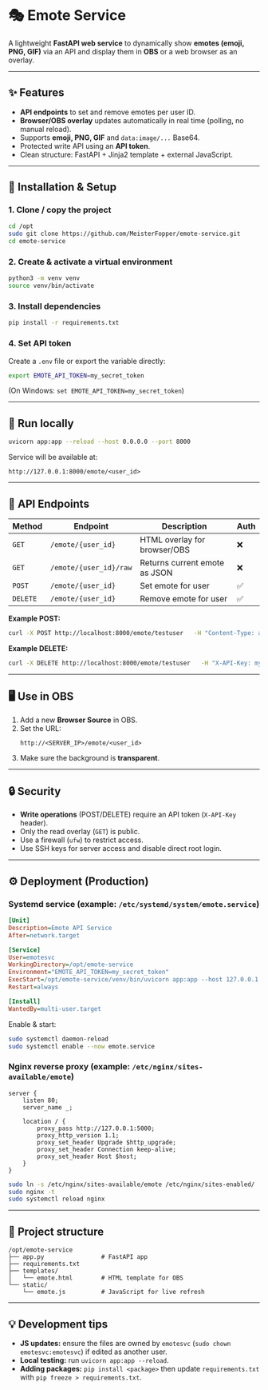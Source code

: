 # 🎭 Emote Service

A lightweight **FastAPI web service** to dynamically show **emotes (emoji, PNG, GIF)** via an API and display them in **OBS** or a web browser as an overlay.

---

## ✨ Features

- **API endpoints** to set and remove emotes per user ID.
- **Browser/OBS overlay** updates automatically in real time (polling, no manual reload).
- Supports **emoji, PNG, GIF** and `data:image/...` Base64.
- Protected write API using an **API token**.
- Clean structure: FastAPI + Jinja2 template + external JavaScript.

---

## 🚀 Installation & Setup

### 1. Clone / copy the project

```bash
cd /opt
sudo git clone https://github.com/MeisterFopper/emote-service.git
cd emote-service
```

### 2. Create & activate a virtual environment

```bash
python3 -m venv venv
source venv/bin/activate
```

### 3. Install dependencies

```bash
pip install -r requirements.txt
```

### 4. Set API token

Create a `.env` file or export the variable directly:

```bash
export EMOTE_API_TOKEN=my_secret_token
```

(On Windows: `set EMOTE_API_TOKEN=my_secret_token`)

---

## 🧩 Run locally

```bash
uvicorn app:app --reload --host 0.0.0.0 --port 8000
```

Service will be available at:

```
http://127.0.0.1:8000/emote/<user_id>
```

---

## 🧭 API Endpoints

| Method   | Endpoint                  | Description                              | Auth |
|----------|--------------------------|------------------------------------------|------|
| `GET`    | `/emote/{user_id}`        | HTML overlay for browser/OBS             | ❌    |
| `GET`    | `/emote/{user_id}/raw`    | Returns current emote as JSON            | ❌    |
| `POST`   | `/emote/{user_id}`        | Set emote for user                       | ✅    |
| `DELETE` | `/emote/{user_id}`        | Remove emote for user                    | ✅    |

**Example POST:**

```bash
curl -X POST http://localhost:8000/emote/testuser   -H "Content-Type: application/json"   -H "X-API-Key: my_secret_token"   -d '{"emote":"https://cdn.7tv.app/emote/01HV5N2ME00007838DQ0AM89KP/4x.gif"}'
```

**Example DELETE:**

```bash
curl -X DELETE http://localhost:8000/emote/testuser   -H "X-API-Key: my_secret_token"
```

---

## 🖥️ Use in OBS

1. Add a new **Browser Source** in OBS.
2. Set the URL:  
   ```
   http://<SERVER_IP>/emote/<user_id>
   ```
3. Make sure the background is **transparent**.

---

## 🔒 Security

- **Write operations** (POST/DELETE) require an API token (`X-API-Key` header).
- Only the read overlay (`GET`) is public.
- Use a firewall (`ufw`) to restrict access.
- Use SSH keys for server access and disable direct root login.

---

## ⚙️ Deployment (Production)

### Systemd service (example: `/etc/systemd/system/emote.service`)

```ini
[Unit]
Description=Emote API Service
After=network.target

[Service]
User=emotesvc
WorkingDirectory=/opt/emote-service
Environment="EMOTE_API_TOKEN=my_secret_token"
ExecStart=/opt/emote-service/venv/bin/uvicorn app:app --host 127.0.0.1 --port 5000
Restart=always

[Install]
WantedBy=multi-user.target
```

Enable & start:

```bash
sudo systemctl daemon-reload
sudo systemctl enable --now emote.service
```

### Nginx reverse proxy (example: `/etc/nginx/sites-available/emote`)

```nginx
server {
    listen 80;
    server_name _;

    location / {
        proxy_pass http://127.0.0.1:5000;
        proxy_http_version 1.1;
        proxy_set_header Upgrade $http_upgrade;
        proxy_set_header Connection keep-alive;
        proxy_set_header Host $host;
    }
}
```

```bash
sudo ln -s /etc/nginx/sites-available/emote /etc/nginx/sites-enabled/
sudo nginx -t
sudo systemctl reload nginx
```

---

## 📂 Project structure

```
/opt/emote-service
├── app.py                # FastAPI app
├── requirements.txt
├── templates/
│   └── emote.html        # HTML template for OBS
└── static/
    └── emote.js          # JavaScript for live refresh
```

---

## 💡 Development tips

- **JS updates:** ensure the files are owned by `emotesvc` (`sudo chown emotesvc:emotesvc`) if edited as another user.
- **Local testing:** run `uvicorn app:app --reload`.
- **Adding packages:** `pip install <package>` then update `requirements.txt` with `pip freeze > requirements.txt`.

